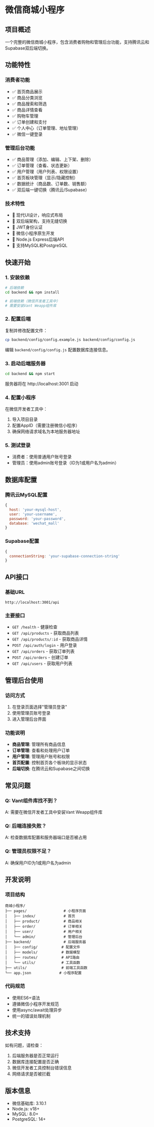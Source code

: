 # 微信商城小程序

## 项目概述
一个完整的微信商城小程序，包含消费者购物和管理后台功能，支持腾讯云和Supabase双后端切换。

## 功能特性

### 消费者功能
- ✅ 首页商品展示
- ✅ 商品分类浏览
- ✅ 商品搜索和筛选
- ✅ 商品详情查看
- ✅ 购物车管理
- ✅ 订单创建和支付
- ✅ 个人中心（订单管理、地址管理）
- ✅ 微信一键登录

### 管理后台功能
- ✅ 商品管理（添加、编辑、上下架、删除）
- ✅ 订单管理（查看、状态更新）
- ✅ 用户管理（用户列表、权限设置）
- ✅ 首页板块管理（显示/隐藏控制）
- ✅ 数据统计（商品数、订单数、销售额）
- ✅ 双后端一键切换（腾讯云/Supabase）

### 技术特性
- 🎨 现代UI设计，响应式布局
- 🔄 双后端架构，支持无缝切换
- 🔐 JWT身份认证
- 📱 微信小程序原生开发
- 🚀 Node.js Express后端API
- 💾 支持MySQL和PostgreSQL

## 快速开始

### 1. 安装依赖
```bash
# 后端依赖
cd backend && npm install

# 前端依赖（微信开发者工具中）
# 需要安装Vant Weapp组件库
```

### 2. 配置后端
复制并修改配置文件：
```bash
cp backend/config/config.example.js backend/config/config.js
```

编辑 `backend/config/config.js` 配置数据库连接信息。

### 3. 启动后端服务器
```bash
cd backend && npm start
```
服务器将在 http://localhost:3001 启动

### 4. 配置小程序
在微信开发者工具中：
1. 导入项目目录
2. 配置AppID（需要注册微信小程序）
3. 确保网络请求域名为本地服务器地址

### 5. 测试登录
- 消费者：使用普通用户账号登录
- 管理员：使用admin账号登录（ID为1或用户名为admin）

## 数据库配置

### 腾讯云MySQL配置
```javascript
{
  host: 'your-mysql-host',
  user: 'your-username',
  password: 'your-password',
  database: 'wechat_mall'
}
```

### Supabase配置
```javascript
{
  connectionString: 'your-supabase-connection-string'
}
```

## API接口

### 基础URL
`http://localhost:3001/api`

### 主要接口
- `GET /health` - 健康检查
- `GET /api/products` - 获取商品列表
- `GET /api/products/:id` - 获取商品详情
- `POST /api/auth/login` - 用户登录
- `GET /api/orders` - 获取订单列表
- `POST /api/orders` - 创建订单
- `GET /api/users` - 获取用户列表

## 管理后台使用

### 访问方式
1. 在登录页面选择"管理员登录"
2. 使用管理员账号登录
3. 进入管理后台界面

### 功能说明
- **商品管理**: 管理所有商品信息
- **订单管理**: 查看和处理用户订单
- **用户管理**: 管理用户账号和权限
- **首页配置**: 控制首页各个板块的显示状态
- **后端切换**: 在腾讯云和Supabase之间切换

## 常见问题

### Q: Vant组件库找不到？
A: 需要在微信开发者工具中安装Vant Weapp组件库

### Q: 后端连接失败？
A: 检查数据库配置和服务器端口是否被占用

### Q: 管理员权限不足？
A: 确保用户ID为1或用户名为admin

## 开发说明

### 项目结构
```
商城小程序/
├── pages/                 # 小程序页面
│   ├── index/             # 首页
│   ├── product/           # 商品相关
│   ├── order/             # 订单相关
│   ├── user/              # 用户相关
│   └── admin/             # 管理后台
├── backend/               # 后端服务器
│   ├── config/           # 配置文件
│   ├── models/           # 数据模型
│   ├── routes/           # API路由
│   └── utils/            # 工具函数
├── utils/                # 前端工具函数
└── app.json             # 小程序配置
```

### 代码规范
- 使用ES6+语法
- 遵循微信小程序开发规范
- 使用async/await处理异步
- 统一的错误处理机制

## 技术支持
如有问题，请检查：
1. 后端服务器是否正常运行
2. 数据库连接配置是否正确
3. 微信开发者工具控制台错误信息
4. 网络请求是否被拦截

## 版本信息
- 微信基础库: 3.10.1
- Node.js: v18+
- MySQL: 8.0+
- PostgreSQL: 14+